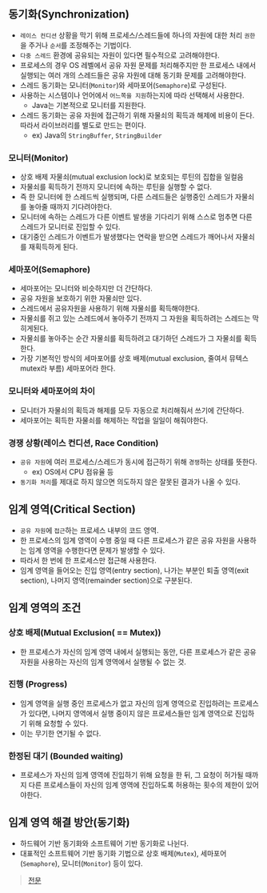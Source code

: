 ## 동기화(Synchronization)
- `레이스 컨디션` 상황을 막기 위해 프로세스/스레드들에 하나의 자원에 대한 처리 `권한`을 주거나 `순서`를 조정해주는 기법이다. 
- `다중 스레드` 환경에 공유되는 자원이 있다면 필수적으로 고려해야한다. 
- 프로세스의 경우 OS 레벨에서 공유 자원 문제를 처리해주지만 한 프로세스 내에서 실행되는 여러 개의 스레드들은 공유 자원에 대해 동기화 문제를 고려해야한다. 
- 스레드 동기화는 모니터(`Monitor`)와 세마포어(`Semaphore`)로 구성된다.
- 사용하는 시스템이나 언어에서 `어느쪽을 지원`하는지에 따라 선택해서 사용한다. 
    - Java는 기본적으로 모니터를 지원한다.
- 스레드 동기화는 공유 자원에 접근하기 위해 자물쇠의 획득과 해제에 비용이 든다. 따라서 라이브러리를 별도로 만드는 편이다.
    - ex) Java의 `StringBuffer`, `StringBuilder`

### 모니터(Monitor)
- 상호 배제 자물쇠(mutual exclusion lock)로 보호되는 루틴의 집합을 일컬음
- 자물쇠를 획득하기 전까지 모니터에 속하는 루틴을 실행할 수 없다. 
- 즉 한 모니터에 한 스레드씩 실행되며, 다른 스레드들은 실행중인 스레드가 자물쇠를 놓아줄 때까지 기다려야한다. 
- 모니터에 속하는 스레드가 다른 이벤트 발생을 기다리기 위해 스스로 멈추면 다른 스레드가 모니터로 진입할 수 있다. 
- 대기중인 스레드가 이벤트가 발생했다는 연락을 받으면 스레드가 깨어나서 자물쇠를 재획득하게 된다.

### 세마포어(Semaphore)
- 세마포어는 모니터와 비슷하지만 더 간단하다.
- 공유 자원을 보호하기 위한 자물쇠만 있다. 
- 스레드에서 공유자원을 사용하기 위해 자물쇠를 획득해야한다.
- 자물쇠를 쥐고 있는 스레드에서 놓아주기 전까지 그 자원을 획득하려는 스레드는 막히게된다.
- 자물쇠를 놓아주는 순간 자물쇠를 획득하려고 대기하던 스레드가 그 자물쇠를 획득한다.
- 가장 기본적인 방식의 세마포어를 상호 배제(mutual exclusion, 줄여서 뮤텍스 mutex라 부름) 세마포어라 한다. 

### 모니터와 세마포어의 차이
- 모니터가 자물쇠의 획득과 해제를 모두 자동으로 처리해줘서 쓰기에 간단하다.
- 세마포어는 획득한 자물쇠를 해제하는 작업을 일일이 해줘야한다. 

### 경쟁 상황(레이스 컨디션, Race Condition) 
- `공유 자원`에 여러 프로세스/스레드가 동시에 접근하기 위해 `경쟁`하는 상태를 뜻한다.
    - ex) OS에서 CPU 점유율 등 
- `동기화 처리`를 제대로 하지 않으면 의도하지 않은 잘못된 결과가 나올 수 있다. 

## 임계 영역(Critical Section)
- `공유 자원`에 `접근`하는 프로세스 내부의 코드 영역.
- 한 프로세스의 임계 영역이 수행 중일 때 다른 프로세스가 같은 공유 자원을 사용하는 임계 영역을 수행한다면 문제가 발생할 수 있다.
- 따라서 한 번에 한 프로세스만 접근해 사용한다.
- 임계 영역을 들어오는 진입 영역(entry section), 나가는 부분인 퇴출 영역(exit section), 나머지 영역(remainder section)으로 구분된다. 

## 임계 영역의 조건
### 상호 배제(Mutual Exclusion( == Mutex))
- 한 프로세스가 자신의 임계 영역 내에서 실행되는 동안, 다른 프로세스가 같은 공유 자원을 사용하는 자신의 임계 영역에서 실행될 수 없는 것.

### 진행 (Progress)
- 임계 영역을 실행 중인 프로세스가 없고 자신의 임계 영역으로 진입하려는 프로세스가 있다면, 나머지 영역에서 실행 중이지 않은 프로세스들만 임계 영역으로 진입하기 위해 요청할 수 있다.
- 이는 무기한 연기될 수 없다.

### 한정된 대기 (Bounded waiting)
- 프로세스가 자신의 임계 영역에 진입하기 위해 요청을 한 뒤, 그 요청이 허가될 때까지 다른 프로세스들이 자신의 임계 영역에 진입하도록 허용하는 횟수의 제한이 있어야한다. 

## 임계 영역 해결 방안(동기화)
- 하드웨어 기반 동기화와 소프트웨어 기반 동기화로 나뉜다.
- 대표적인 소프트웨어 기반 동기화 기법으로 상호 배제(`Mutex`), 세마포어(`Semaphore`), 모니터(`Monitor`) 등이 있다.

> [전문](https://kodakyung.github.io/2019/07/17/OS-%EB%8F%99%EA%B8%B0%ED%99%94-Synchronization-%EC%99%80-%EC%9E%84%EA%B3%84-%EC%98%81%EC%97%AD-Critical-Section/)